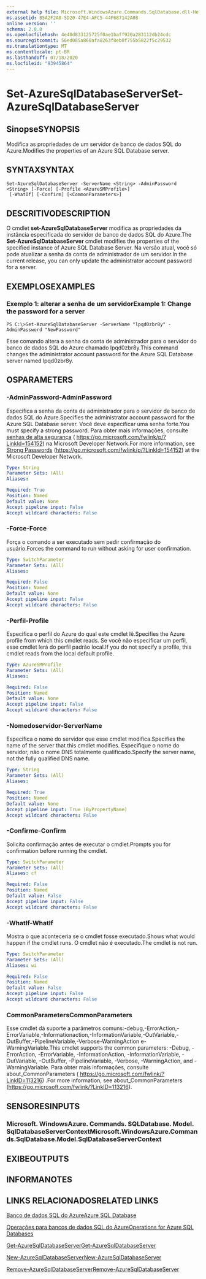 ```yaml
---
external help file: Microsoft.WindowsAzure.Commands.SqlDatabase.dll-Help.xml
ms.assetid: B5A2F2A8-5D20-47E4-AFC5-44F687142A08
online version: ''
schema: 2.0.0
ms.openlocfilehash: 4e40d833125725f0ae1baff920a283112db24cdc
ms.sourcegitcommit: 56ed085a868afa8263f8eb0f755b5822f5c29532
ms.translationtype: MT
ms.contentlocale: pt-BR
ms.lasthandoff: 07/18/2020
ms.locfileid: "93945864"
---
```

# <span data-ttu-id="5447f-101">Set-AzureSqlDatabaseServer</span><span class="sxs-lookup"><span data-stu-id="5447f-101">Set-AzureSqlDatabaseServer</span></span>

## <span data-ttu-id="5447f-102">Sinopse</span><span class="sxs-lookup"><span data-stu-id="5447f-102">SYNOPSIS</span></span>
<span data-ttu-id="5447f-103">Modifica as propriedades de um servidor de banco de dados SQL do Azure.</span><span class="sxs-lookup"><span data-stu-id="5447f-103">Modifies the properties of an Azure SQL Database server.</span></span>

## <span data-ttu-id="5447f-104">SYNTAX</span><span class="sxs-lookup"><span data-stu-id="5447f-104">SYNTAX</span></span>

```
Set-AzureSqlDatabaseServer -ServerName <String> -AdminPassword <String> [-Force] [-Profile <AzureSMProfile>]
 [-WhatIf] [-Confirm] [<CommonParameters>]
```

## <span data-ttu-id="5447f-105">DESCRITIVO</span><span class="sxs-lookup"><span data-stu-id="5447f-105">DESCRIPTION</span></span>
<span data-ttu-id="5447f-106">O cmdlet **set-AzureSqlDatabaseServer** modifica as propriedades da instância especificada do servidor de banco de dados SQL do Azure.</span><span class="sxs-lookup"><span data-stu-id="5447f-106">The **Set-AzureSqlDatabaseServer** cmdlet modifies the properties of the specified instance of Azure SQL Database Server.</span></span>
<span data-ttu-id="5447f-107">Na versão atual, você só pode atualizar a senha da conta de administrador de um servidor.</span><span class="sxs-lookup"><span data-stu-id="5447f-107">In the current release, you can only update the administrator account password for a server.</span></span>

## <span data-ttu-id="5447f-108">EXEMPLOS</span><span class="sxs-lookup"><span data-stu-id="5447f-108">EXAMPLES</span></span>

### <span data-ttu-id="5447f-109">Exemplo 1: alterar a senha de um servidor</span><span class="sxs-lookup"><span data-stu-id="5447f-109">Example 1: Change the password for a server</span></span>
```
PS C:\>Set-AzureSqlDatabaseServer -ServerName "lpqd0zbr8y" -AdminPassword "NewPassword"
```

<span data-ttu-id="5447f-110">Esse comando altera a senha da conta de administrador para o servidor do banco de dados SQL do Azure chamado lpqd0zbr8y.</span><span class="sxs-lookup"><span data-stu-id="5447f-110">This command changes the administrator account password for the Azure SQL Database server named lpqd0zbr8y.</span></span>

## <span data-ttu-id="5447f-111">OS</span><span class="sxs-lookup"><span data-stu-id="5447f-111">PARAMETERS</span></span>

### <span data-ttu-id="5447f-112">-AdminPassword</span><span class="sxs-lookup"><span data-stu-id="5447f-112">-AdminPassword</span></span>
<span data-ttu-id="5447f-113">Especifica a senha da conta de administrador para o servidor de banco de dados SQL do Azure.</span><span class="sxs-lookup"><span data-stu-id="5447f-113">Specifies the administrator account password for the Azure SQL Database server.</span></span>
<span data-ttu-id="5447f-114">Você deve especificar uma senha forte.</span><span class="sxs-lookup"><span data-stu-id="5447f-114">You must specify a strong password.</span></span>
<span data-ttu-id="5447f-115">Para obter mais informações, consulte [senhas de alta segurança](https://go.microsoft.com/fwlink/p/?LinkId=154152) ( https://go.microsoft.com/fwlink/p/?LinkId=154152) na Microsoft Developer Network.</span><span class="sxs-lookup"><span data-stu-id="5447f-115">For more information, see [Strong Passwords](https://go.microsoft.com/fwlink/p/?LinkId=154152) (https://go.microsoft.com/fwlink/p/?LinkId=154152) at the Microsoft Developer Network.</span></span>

```yaml
Type: String
Parameter Sets: (All)
Aliases: 

Required: True
Position: Named
Default value: None
Accept pipeline input: False
Accept wildcard characters: False
```

### <span data-ttu-id="5447f-116">-Force</span><span class="sxs-lookup"><span data-stu-id="5447f-116">-Force</span></span>
<span data-ttu-id="5447f-117">Força o comando a ser executado sem pedir confirmação do usuário.</span><span class="sxs-lookup"><span data-stu-id="5447f-117">Forces the command to run without asking for user confirmation.</span></span>

```yaml
Type: SwitchParameter
Parameter Sets: (All)
Aliases: 

Required: False
Position: Named
Default value: None
Accept pipeline input: False
Accept wildcard characters: False
```

### <span data-ttu-id="5447f-118">-Perfil</span><span class="sxs-lookup"><span data-stu-id="5447f-118">-Profile</span></span>
<span data-ttu-id="5447f-119">Especifica o perfil do Azure do qual este cmdlet lê.</span><span class="sxs-lookup"><span data-stu-id="5447f-119">Specifies the Azure profile from which this cmdlet reads.</span></span>
<span data-ttu-id="5447f-120">Se você não especificar um perfil, esse cmdlet lerá do perfil padrão local.</span><span class="sxs-lookup"><span data-stu-id="5447f-120">If you do not specify a profile, this cmdlet reads from the local default profile.</span></span>

```yaml
Type: AzureSMProfile
Parameter Sets: (All)
Aliases: 

Required: False
Position: Named
Default value: None
Accept pipeline input: False
Accept wildcard characters: False
```

### <span data-ttu-id="5447f-121">-Nomedoservidor</span><span class="sxs-lookup"><span data-stu-id="5447f-121">-ServerName</span></span>
<span data-ttu-id="5447f-122">Especifica o nome do servidor que esse cmdlet modifica.</span><span class="sxs-lookup"><span data-stu-id="5447f-122">Specifies the name of the server that this cmdlet modifies.</span></span>
<span data-ttu-id="5447f-123">Especifique o nome do servidor, não o nome DNS totalmente qualificado.</span><span class="sxs-lookup"><span data-stu-id="5447f-123">Specify the server name, not the fully qualified DNS name.</span></span>

```yaml
Type: String
Parameter Sets: (All)
Aliases: 

Required: True
Position: Named
Default value: None
Accept pipeline input: True (ByPropertyName)
Accept wildcard characters: False
```

### <span data-ttu-id="5447f-124">-Confirme</span><span class="sxs-lookup"><span data-stu-id="5447f-124">-Confirm</span></span>
<span data-ttu-id="5447f-125">Solicita confirmação antes de executar o cmdlet.</span><span class="sxs-lookup"><span data-stu-id="5447f-125">Prompts you for confirmation before running the cmdlet.</span></span>

```yaml
Type: SwitchParameter
Parameter Sets: (All)
Aliases: cf

Required: False
Position: Named
Default value: False
Accept pipeline input: False
Accept wildcard characters: False
```

### <span data-ttu-id="5447f-126">-WhatIf</span><span class="sxs-lookup"><span data-stu-id="5447f-126">-WhatIf</span></span>
<span data-ttu-id="5447f-127">Mostra o que aconteceria se o cmdlet fosse executado.</span><span class="sxs-lookup"><span data-stu-id="5447f-127">Shows what would happen if the cmdlet runs.</span></span>
<span data-ttu-id="5447f-128">O cmdlet não é executado.</span><span class="sxs-lookup"><span data-stu-id="5447f-128">The cmdlet is not run.</span></span>

```yaml
Type: SwitchParameter
Parameter Sets: (All)
Aliases: wi

Required: False
Position: Named
Default value: False
Accept pipeline input: False
Accept wildcard characters: False
```

### <span data-ttu-id="5447f-129">CommonParameters</span><span class="sxs-lookup"><span data-stu-id="5447f-129">CommonParameters</span></span>
<span data-ttu-id="5447f-130">Esse cmdlet dá suporte a parâmetros comuns:-debug,-ErrorAction,-ErrorVariable,-Informationaction,-InformationVariable,-OutVariable,-OutBuffer,-PipelineVariable,-Verbose-WarningAction e-WarningVariable.</span><span class="sxs-lookup"><span data-stu-id="5447f-130">This cmdlet supports the common parameters: -Debug, -ErrorAction, -ErrorVariable, -InformationAction, -InformationVariable, -OutVariable, -OutBuffer, -PipelineVariable, -Verbose, -WarningAction, and -WarningVariable.</span></span> <span data-ttu-id="5447f-131">Para obter mais informações, consulte about_CommonParameters ( https://go.microsoft.com/fwlink/?LinkID=113216) .</span><span class="sxs-lookup"><span data-stu-id="5447f-131">For more information, see about_CommonParameters (https://go.microsoft.com/fwlink/?LinkID=113216).</span></span>

## <span data-ttu-id="5447f-132">SENSORES</span><span class="sxs-lookup"><span data-stu-id="5447f-132">INPUTS</span></span>

### <span data-ttu-id="5447f-133">Microsoft. WindowsAzure. Commands. SQLDatabase. Model. SqlDatabaseServerContext</span><span class="sxs-lookup"><span data-stu-id="5447f-133">Microsoft.WindowsAzure.Commands.SqlDatabase.Model.SqlDatabaseServerContext</span></span>

## <span data-ttu-id="5447f-134">EXIBE</span><span class="sxs-lookup"><span data-stu-id="5447f-134">OUTPUTS</span></span>

## <span data-ttu-id="5447f-135">INFORMA</span><span class="sxs-lookup"><span data-stu-id="5447f-135">NOTES</span></span>

## <span data-ttu-id="5447f-136">LINKS RELACIONADOS</span><span class="sxs-lookup"><span data-stu-id="5447f-136">RELATED LINKS</span></span>

[<span data-ttu-id="5447f-137">Banco de dados SQL do Azure</span><span class="sxs-lookup"><span data-stu-id="5447f-137">Azure SQL Database</span></span>](https://azure.microsoft.com/en-us/services/sql-database/)

[<span data-ttu-id="5447f-138">Operações para bancos de dados SQL do Azure</span><span class="sxs-lookup"><span data-stu-id="5447f-138">Operations for Azure SQL Databases</span></span>](https://msdn.microsoft.com/en-us/library/azure/dn505719.aspx)

[<span data-ttu-id="5447f-139">Get-AzureSqlDatabaseServer</span><span class="sxs-lookup"><span data-stu-id="5447f-139">Get-AzureSqlDatabaseServer</span></span>](./Get-AzureSqlDatabaseServer.md)

[<span data-ttu-id="5447f-140">New-AzureSqlDatabaseServer</span><span class="sxs-lookup"><span data-stu-id="5447f-140">New-AzureSqlDatabaseServer</span></span>](./New-AzureSqlDatabaseServer.md)

[<span data-ttu-id="5447f-141">Remove-AzureSqlDatabaseServer</span><span class="sxs-lookup"><span data-stu-id="5447f-141">Remove-AzureSqlDatabaseServer</span></span>](./Remove-AzureSqlDatabaseServer.md)


